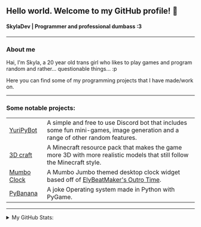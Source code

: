 ## Hello world. Welcome to my GitHub profile! 👋
#### **SkylaDev** | Programmer and professional dumbass :3

---

### About me

Hai, I'm Skyla, a 20 year old trans girl who likes to play games and program random and rather... questionable things... :p

Here you can find some of my programming projects that I have made/work on.

---

### Some notable projects:

|  |  |
| --- | --- |
| [YuriPyBot](https://yuripybot.xyz/ "Yuri PyBot homepage") | A simple and free to use Discord bot that includes some fun mini-games, image generation and a range of other random features. |
| [3D craft](https://skyla.dev/projects/3dcraft "Project page for 3D Craft") | A Minecraft resource pack that makes the game more 3D with more realistic models that still follow the Minecraft style. |
| [Mumbo Clock](https://skyla.dev/projects/mumboclock "Project page for Mumbo Clock") | A Mumbo Jumbo themed desktop clock widget based off of [ElyBeatMaker's Outro Time](https://www.youtube.com/watch?v=L7PPa8ZL5D4 "Mumbo Jumbo - Outro Time (elybeatmaker Remix)"). |
| [PyBanana](https://skyla.dev/projects/pybanana "Project page for PyBanana") | A joke Operating system made in Python with PyGame. |

---

<details>
    <summary>My GitHub Stats:</summary>

[![SkylaDev's github stats](https://github-readme-stats.vercel.app/api?username=SkylaDev&show_icons=true&theme=radical)](https://github.com/anuraghazra/github-readme-stats)

</details>

